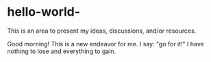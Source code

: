 # hello-world-

This is an area to present my ideas, discussions, and/or resources.

Good morning! 
This is a new endeavor for me. I say: "go for it!" I have nothing to lose and everything to gain.  
